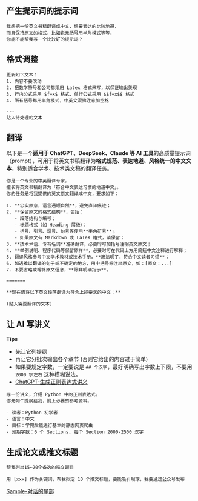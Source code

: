 
## 产生提示词的提示词

```raw
我想把一份英文书稿翻译成中文，想要表达的比较地道，
而且保持原文的格式，比如说元括号用半角模式等等，
你能不能帮我写一个比较好的提示词？
```




## 格式调整

```raw
更新如下文本：
1. 内容不要改动
2. 把数学符号和公司都采用 Latex 格式来写，以保证输出美观
3. 行内公式采用 $f=x$ 格式，单行公式采用 $$f=x$$ 格式
4. 所有括号都用半角模式，中英文混排注意加空格

---
贴入待处理的文本

```

## 翻译

以下是一个**适用于 ChatGPT、DeepSeek、Claude 等 AI 工具**的高质量提示词（prompt），可用于将英文书稿翻译为**格式规范、表达地道、风格统一的中文文本**，特别适合学术、技术类文稿的翻译任务。

```raw
你是一个专业的中英翻译专家，
擅长将英文书稿翻译为「符合中文表达习惯的地道中文」。
你的任务是将我提供的英文原文翻译成中文，要求如下：

1. **忠实原意，语言通顺自然**，避免直译痕迹；
2. **保留原文的格式结构**，包括：
   - 段落结构与编号；
   - 标题格式（如 Heading 层级）；
   - 括号、引号、逗号、句号等使用**半角符号**；
   - 如果原文有 Markdown 或 LaTeX 格式，请保留；
3. **技术术语、专有名词**准确翻译，必要时可加括号注明英文原文；
4. **举例说明、程序代码等保留原样**，必要时可在代码上方用简短中文注释进行解释；
5. 翻译风格参考中文学术教材或技术手册，**简洁明了，符合中文读者习惯**；
6. 如遇难以翻译的句子或不确定的地方，用中括号标注出原文，如：[原文：...]
7. 不要省略或增补原文信息，**除非明确指示**。

=======

**现在请将以下英文段落翻译为符合上述要求的中文：**

(贴入需要翻译的文本)
```


## 让 AI 写讲义

**Tips**
- 先让它列提纲
- 再让它分批次输出各个章节 (否则它给出的内容过于简单)
- 如果要规定字数，一定要说是 `## 个汉字`，最好明确写出字数上下限，不要用 `2000 字左右` 这种模糊说法。
- [ChatGPT-生成正则表达式讲义](https://chatgpt.com/share/680a54a4-1174-8005-bedc-b101549ad45b)

```raw
写一份讲义，介绍 Python 中的正则表达式。
你先列个提纲给我，附上必要的参考资料。

- 读者：Python 初学者
- 语言：中文
- 目标：学完后能进行基本的静态网页爬虫
- 预期字数：6 个 Sections, 每个 Section 2000-2500 汉字
```

## 生成论文或推文标题

```raw
帮我列出15~20个备选的推文题目

用 [xxx] 作为关键词，帮我拟定 10 个推文标题，要能吸引眼球，我要通过公众号发布
```

[Sample-对话的尾部](https://chatgpt.com/share/67f11fc5-b1a0-8005-b559-c479ffbad641)